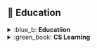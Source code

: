 
## :closed_book: Education

<details>
  <summary>:blue_b: <b>Educatiion</b></summary>
  <ul>
    <li><a href="https://namu.wiki/w/%EA%B3%B5%EA%B5%B0%ED%95%AD%EA%B3%B5%EA%B3%BC%ED%95%99%EA%B3%A0%EB%93%B1%ED%95%99%EA%B5%90">공군항공과학고등학교</a> 41기 졸업 [ 2009 ~ 2012 ]</li>
    <li><a href="https://www.hycu.ac.kr/user/maSnEx/goMain/30058/index.do">한양사이버대학교 응용소프트웨어공학과</a> [ 2021 ~ 휴학 ] </li>
  </ul>
</details>

<details>
  <summary>:green_book: <b>CS Learning</b></summary>
  <ul>
    <li><a href="https://namu.wiki/w/%EA%B3%B5%EA%B5%B0%ED%95%AD%EA%B3%B5%EA%B3%BC%ED%95%99%EA%B3%A0%EB%93%B1%ED%95%99%EA%B5%90">팀노바</a> 5기 응용 1단계 중도포기 [ 2019.05 ~ 2019.12 ]</li>
    <li><a href="https://www.codestates.com/">코드스테이츠</a> 소프트웨어 엔지니어링 과정 26기 수료 [ 2020.09 ~ 2021.05 ] </li>
  </ul>
</details>